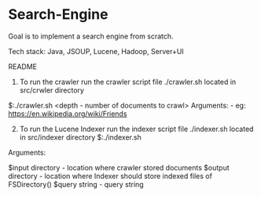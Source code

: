 # Search-Engine
Goal is to implement a search engine from scratch.

Tech stack: Java, JSOUP, Lucene, Hadoop, Server+UI 

README
1. To run the crawler run the crawler script file ./crawler.sh located in src/crwler directory


$:./crawler.sh <wikipedia-url> <output-directory-path> <depth - number of documents to crawl> <number of threads>
Arguments:
<wikipedia-url> - eg: https://en.wikipedia.org/wiki/Friends

 
2. To run the Lucene Indexer run the indexer script file ./indexer.sh located in src/indexer directory
    $:./indexer.sh <input-directory> <outputdirectory> <query string>

Arguments:

$input directory - location where crawler stored documents
$output directory - location where Indexer should store indexed files of FSDirectory()
$query string - query string

